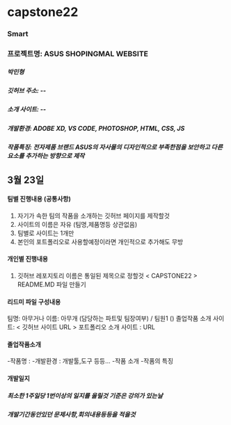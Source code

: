 # capstone22

### Smart
### 프로젝트명: ASUS SHOPINGMAL WEBSITE
##### 박민형
##### 깃허브 주소: --
##### 소개 사이트: --
##### 개발환경: ADOBE XD, VS CODE, PHOTOSHOP, HTML, CSS, JS
##### 작품특징: 전자제품 브랜드 ASUS의 자사몰의 디자인적으로 부족한점을 보안하고 다른 요소를 추가하는 방향으로 제작 

## 3월 23일

#### 팀별 진행내용 (공통사항)
1. 자기가 속한 팀의 작품을 소개하는 깃허브 페이지를 제작할것
2. 사이트의 이름은 자유 (팀명,제품명등 상관없음)
3. 팀별로 사이트는 1개만
4. 본인의 포트폴리오로 사용할예정이라면 개인적으로 추가해도 무방

#### 개인별 진행내용
1. 깃허브 레포지토리 이름은 통일된 제목으로 정할것 < CAPSTONE22 > README.MD 파일 만들기

#### 리드미 파일 구성내용
팀명: 아무거나
이름: 아무개 (담당하는 파트및 팀장여부) / 팀원1 ()
졸업작품 소개 사이트: < 깃허브 사이트 URL >
포트폴리오 소개 사이트 : URL

#### 졸업작품소개
-작품명 : 
-개발환경 : 개발툴,도구 등등...
-작품 소개
-작품의 특징

#### 개발일지
##### 최소한 1주일당 1번이상의 일지를 올릴것 기준은 강의가 있는날
##### 개발기간동안있던 문제사항,회의내용등등을 적을것

